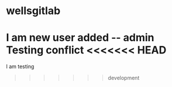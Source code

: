 # wellsgitlab
I am new user added -- admin
Testing conflict
<<<<<<< HEAD
=======
I am testing
>>>>>>> development
